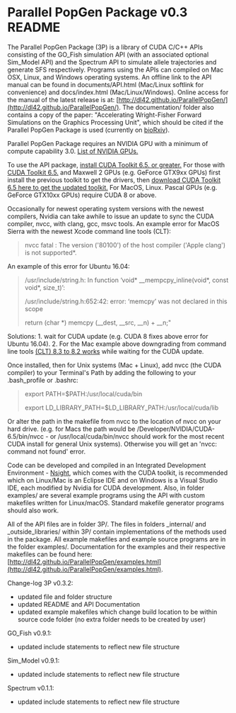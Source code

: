 # Parallel PopGen Package v0.3 README

The Parallel PopGen Package (3P) is a library of CUDA C/C++ APIs consisting of the GO_Fish simulation API (with an associated optional Sim_Model API) and the Spectrum API to simulate allele trajectories and generate SFS respectively. Programs using the APIs can compiled on Mac OSX, Linux, and Windows operating systems. An offline link to the API manual can be found in documents/API.html (Mac/Linux softlink for convenience) and docs/index.html (Mac/Linux/Windows). Online access for the manual of the latest release is at: [http://dl42.github.io/ParallelPopGen/](http://dl42.github.io/ParallelPopGen/). The documentation/ folder also contains a copy of the paper: "Accelerating Wright-Fisher Forward Simulations on the Graphics Processing Unit", which should be cited if the Parallel PopGen Package is used (currently on [bioRxiv](http://biorxiv.org/content/early/2017/04/11/042622)).

Parallel PopGen Package requires an NVIDIA GPU with a minimum of compute capability 3.0. [List of NVIDIA GPUs.](https://developer.nvidia.com/cuda-gpus)  

To use the API package, [install CUDA Toolkit 6.5. or greater.](https://developer.nvidia.com/cuda-toolkit) For those with [CUDA Toolkit 6.5.](https://developer.nvidia.com/cuda-toolkit-65) and Maxwell 2 GPUs (e.g. GeForce GTX9xx GPUs) first install the previous toolkit to get the drivers, then [download CUDA Toolkit 6.5 here to get the updated toolkit.](https://developer.nvidia.com/cuda-downloads-geforce-gtx9xx) For MacOS, Linux. Pascal GPUs (e.g. GeForce GTX10xx GPUs) require CUDA 8 or above. 

Occasionally for newest operating system versions with the newest compilers, Nvidia can take awhile to issue an update to sync the CUDA compiler, nvcc, with clang, gcc, msvc tools. An example error for MacOS Sierra with the newest Xcode command line tools (CLT): 

>	nvcc fatal   : The version ('80100') of the host compiler ('Apple clang') is not supported*. 

An example of this error for Ubuntu 16.04:

>	/usr/include/string.h: In function ‘void* __mempcpy_inline(void*, const void*, size_t)’:
>
>	/usr/include/string.h:652:42: error: ‘memcpy’ was not declared in this scope
>
>   return (char *) memcpy (__dest, __src, __n) + __n;"

Solutions: 1. wait for CUDA update (e.g. CUDA 8 fixes above error for Ubuntu 16.04). 2. For the Mac example above downgrading from command line tools [(CLT) 8.3 to 8.2 works](https://github.com/arrayfire/arrayfire/issues/1384) while waiting for the CUDA update.

Once installed, then for Unix systems (Mac + Linux), add nvcc (the CUDA compiler) to your Terminal's Path by adding the following to your .bash_profile or .bashrc:

> export PATH=$PATH:/usr/local/cuda/bin  
>
> export LD_LIBRARY_PATH=$LD_LIBRARY_PATH:/usr/local/cuda/lib

Or alter the path in the makefile from nvcc to the location of nvcc on your hard drive. (e.g. for Macs the path would be /Developer/NVIDIA/CUDA-6.5/bin/nvcc - or /usr/local/cuda/bin/nvcc should work for the most recent CUDA install for general Unix systems). Otherwise you will get an 'nvcc: command not found' error. 

Code can be developed and compiled in an Integrated Development Environment - [Nsight](http://www.nvidia.com/object/nsight.html), which comes with the CUDA toolkit, is recommended which on Linux/Mac is an Eclipse IDE and on Windows is a Visual Studio IDE, each modified by Nvidia for CUDA development. Also, in folder examples/ are several example programs using the API with custom makefiles written for Linux/macOS. Standard makefile generator programs should also work.

All of the API files are in folder 3P/. The files in folders _internal/ and _outside_libraries/ within 3P/ contain implementations of the methods used in the package. All example makefiles and example source programs are in the folder examples/. Documentation for the examples and their respective makefiles can be found here: [http://dl42.github.io/ParallelPopGen/examples.html](http://dl42.github.io/ParallelPopGen/examples.html).   

Change-log 3P v0.3.2:

- updated file and folder structure
- updated README and API Documentation
- updated example makefiles which change build location to be within source code folder (no extra folder needs to be created by user)

GO_Fish v0.9.1:

- updated include statements to reflect new file structure

Sim_Model v0.9.1:

- updated include statements to reflect new file structure

Spectrum v0.1.1:

- updated include statements to reflect new file structure